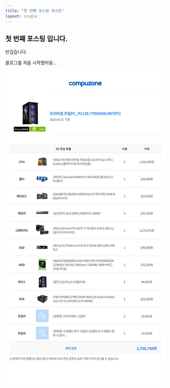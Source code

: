 ```yaml
---
title: "첫 번째 포스팅 테스트"
layout: single
---
```



## 첫 번째 포스팅 입니다.

반갑습니다.

블로그를 처음 시작했어용...

![1018280](../images/2023-05-31-first-posting/1018280.jpg)
